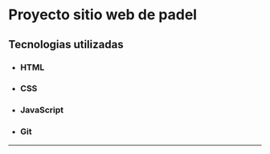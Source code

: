 # Proyecto sitio web de padel

## Tecnologias utilizadas

- ### HTML
- ### CSS
- ### JavaScript
- ### Git

---
